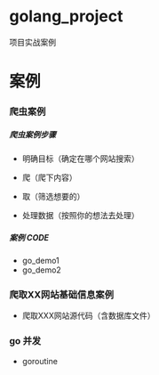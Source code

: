 # golang_project
项目实战案例

# 案例

### 爬虫案例 

##### 爬虫案例步骤 

* 明确目标（确定在哪个网站搜索）

* 爬（爬下内容）

* 取（筛选想要的）

* 处理数据（按照你的想法去处理）

##### 案例 CODE 

 * go_demo1
 * go_demo2
  
### 爬取XX网站基础信息案例
 * 爬取XXX网站源代码（含数据库文件）


### go 并发 

 * goroutine